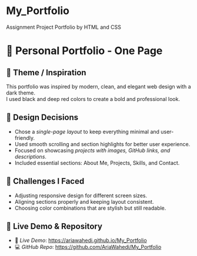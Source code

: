 # My_Portfolio
Assignment Project Portfolio by HTML and CSS
# 💼 Personal Portfolio - One Page

## 🌟 Theme / Inspiration
This portfolio was inspired by modern, clean, and elegant web design with a dark theme.  
I used black and deep red colors to create a bold and professional look.

## 🎨 Design Decisions
- Chose a *single-page layout* to keep everything minimal and user-friendly.
- Used smooth scrolling and section highlights for better user experience.
- Focused on showcasing *projects with images, GitHub links, and descriptions*.
- Included essential sections: About Me, Projects, Skills, and Contact.

## 🧗 Challenges I Faced
- Adjusting responsive design for different screen sizes.
- Aligning sections properly and keeping layout consistent.
- Choosing color combinations that are stylish but still readable.

## 🔗 Live Demo & Repository
- 🔴 *Live Demo*: https://ariawahedi.github.io/My_Portfolio  
- 💻 *GitHub Repo*: https://github.com/AriaWahedi/My_Portfolio
